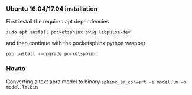 ### Ubuntu 16.04/17.04 installation

First install the required apt dependencies
```
sudo apt install pocketsphinx swig libpulse-dev
```
and then continue with the pocketsphinx python wrapper
```
pip install --upgrade pocketsphinx
```

### Howto
Converting a text apra model to binary
`sphinx_lm_convert -i model.lm -o model.lm.bin`
